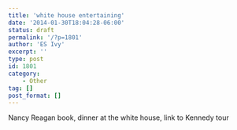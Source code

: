 ```yaml
---
title: 'white house entertaining'
date: '2014-01-30T18:04:28-06:00'
status: draft
permalink: '/?p=1801'
author: 'ES Ivy'
excerpt: ''
type: post
id: 1801
category:
    - Other
tag: []
post_format: []
---
```

Nancy Reagan book, dinner at the white house, link to Kennedy tour